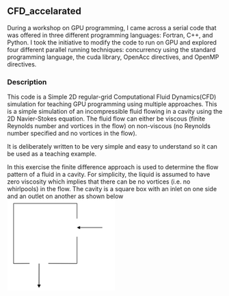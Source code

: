 ## CFD_accelarated

During a workshop on GPU programming, I came across a serial code that was offered in three different programming languages: Fortran, C++, and Python. I took the initiative to modify the code to run on GPU and explored four different parallel running techniques: concurrency using the standard programming language, the cuda library, OpenAcc directives, and OpenMP directives.

### Description
This code is a Simple 2D regular-grid Computational Fluid Dynamics(CFD) simulation for teaching GPU programming using multiple approaches. This is a simple simulation of an incompressible fluid flowing in a cavity using the 2D Navier-Stokes equation. The fluid flow can either be viscous (finite Reynolds number and vortices in the flow) on non-viscous (no Reynolds number specified and no vortices in the flow).

It is deliberately written to be very simple and easy to understand so it can be used as a teaching example.

In this exercise the finite difference approach is used to determine the flow pattern of a fluid in a cavity. For simplicity, the liquid is assumed to have zero viscosity which implies that there can be no vortices (i.e. no whirlpools) in the flow. The cavity is a square box with an inlet on one side and an outlet on another as shown below
<img src="images/cfd_flow.png" width="50%" height="50%">
